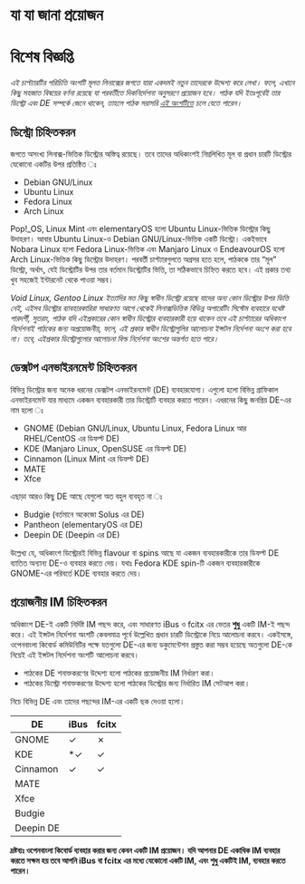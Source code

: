 # যা যা জানা প্রয়োজন
# বিশেষ বিজ্ঞপ্তি
*এই চাপ্ট্যারটির পরিচিতি অংশটি মূলত লিনাক্সের জগতে যারা একদমই নতুন তাদেরকে উদ্দেশ্য করে লেখা। ফলে, এখানে কিছু সহজাত বিষয়ের বর্ণনা রয়েছে যা পরবর্তীতে দিকনির্দেশনা অনুসরণে প্রয়োজন হবে। পাঠক যদি ইতঃপূর্বেই তার ডিস্ট্রো এবং DE সম্পর্কে জেনে থাকেন, তাহলে পাঠক সরাসরি [এই অংশটিতে](#পরয়োজনীয়-im-চিহনিতকরন) চলে যেতে পারেন।*
<!-- The anchor in the Bangla section is broken in Github's markdown viewer due to how Github vs. mdbook parse Bangla -->

## ডিস্ট্রো চি‌হ্নিতকরন
জগতে অসংখ্য লিনাক্স-ভিত্তিক ডিস্ট্রোর অস্তিত্ব রয়েছে। তবে তাদের অধিকাংশই নিম্নলিখিত মূল বা প্রধান চারটি ডিস্ট্রোর যেকোনো একটির উপর প্রতিষ্ঠিত ঃ

- Debian GNU/Linux
- Ubuntu Linux
- Fedora Linux
- Arch Linux

Pop!_OS, Linux Mint এবং elementaryOS হলো Ubuntu Linux-ভিত্তিক ডিস্ট্রোর কিছু উদাহরণ। আবার Ubuntu Linux-ও Debian GNU/Linux-ভিত্তিক একটি ডিস্ট্রো। একইভাবে Nobara Linux হলো Fedora Linux-ভিত্তিক এবং Manjaro Linux ও EndeavourOS হলো Arch Linux-ভিত্তিক কিছু ডিস্ট্রোর উদাহরণ।
পরবর্তী চাপ্ট্যারগুলতে অগ্রসর হতে হলে, পাঠককে তার “মূল” ডিস্ট্রো, অর্থাৎ, যেই ডিস্ট্রোটির উপর তার বর্তমান ডিস্ট্রোটির ভিত্তি, তা সঠিকভাবে চি‌হ্নিত করতে হবে। এই প্রকার তথ্য খুব সহজেই ইন্টারনেট থেকে পাওয়া সম্ভব।

*Void Linux, Gentoo Linux ইত্যাদির মত কিছু স্বাধীন ডিস্ট্রো রয়েছে যাদের অন্য কোন ডিস্ট্রোর উপর ভিত্তি নেই, এইসব ডিস্ট্রোর ব্যাবহারকারিরা সাধারণত আগে থেকেই লিনাক্সভিত্তিক বিভিন্ন অপারেটিং সিস্টেম ব্যবহারে যথেষ্ট পারদর্শী, সুতরাং, পাঠক যদি এইপ্রকারের কোন স্বাধীন ডিস্ট্রোর ব্যবহারকারী হয়ে থাকেন তবে এই চাপ্ট্যারের অধিকাংশ নির্দেশনাই পাঠকের জন্য অপ্রয়োজনীয়, ফলে, এই প্রকার স্বাধীন ডিস্ট্রোগুলির আলোচনা ইন্সটল নির্দেশনা অংশে করা হবে না। তবে, এইপ্রকার ডিস্ট্রোগুলোর আলোচনা বিল্ড নির্দেশনা অংশের অন্তর্গত হতে পারে।*

## ডেক্সটপ এনভাইরনমেন্ট চি‌হ্নিতকরন
বিভিন্ন ডিস্ট্রোর জন্য অনেক ধরনের ডেক্সটপ এনভাইরনমেন্ট (DE) ব্যবহারযোগ্য। এগুলো হলো বিভিন্ন গ্রাফিকাল এনভাইরনমেন্ট যার মাধ্যমে একজন ব্যবহারকারী তার ডিস্ট্রোটি ব্যবহার করতে পারেন। এধরনের কিছু জনপ্রিয় DE-এর নাম হলো ঃ

- GNOME (Debian GNU/Linux, Ubuntu Linux, Fedora Linux আর RHEL/CentOS এর ডিফল্ট DE)
- KDE (Manjaro Linux, OpenSUSE এর ডিফল্ট DE)
- Cinnamon (Linux Mint এর ডিফল্ট DE)
- MATE
- Xfce

এছাড়া আরও কিছু DE আছে যেগুলো অত বহুল ব্যবহৃত না ঃ

- Budgie (বর্তমানে অকেজো Solus এর DE)
- Pantheon (elementaryOS এর DE)
- Deepin DE (Deepin এর DE)

উল্লেখ্য যে, অধিকাংশ ডিস্ট্রোরই বিভিন্ন flavour বা spins আছে যা একজন ব্যবহারকারীকে তার ডিফল্ট DE ব্যাতিত অন্যান্য DE-ও ব্যবহার করতে দেয়।
যথাঃ Fedora KDE spin-টি একজন ব্যবহারকারীকে GNOME-এর পরিবর্তে KDE ব্যবহার করতে দেয়।

## প্রয়োজনীয় IM চি‌হ্নিতকরন
অধিকাংশ DE-ই একটি নির্দিষ্ট IM পছন্দ করে, এবং সাধারণত iBus ও fcitx এর ভেতর **শুধু** একটি IM-ই পছন্দ করে। এই ইন্সটল নির্দেশনা অংশটি কেবলমাত্র পূর্বে উল্লেখিত প্রধান চারটি ডিস্ট্রোকে নিয়ে আলোচনা করবে। একইসঙ্গে, ওপেনবাংলা কিবোর্ড কমিউনিটির পক্ষে যতগুলো DE-এর জন্য ডকুমেন্টেশন প্রস্তুত করা সম্ভব হয়েছে অতগুলো DE-কে নিয়েই এই ইন্সটল নির্দেশনা অংশটি আলোচনা করবে।

- পাঠকের DE শনাক্তকরণের উদ্দেশ্য হলো পাঠকের প্রয়োজনীয় IM নির্ধারণ করা।
- পাঠকের ডিস্ট্রো শনাক্তকরণের উদ্দেশ্য হলো পাঠকের ডিস্ট্রোর জন্য নির্ধারিত IM সেটআপ করা।

নিচে বিভিন্ন DE এবং তাদের পছন্দের IM-এর একটি ছক দেওয়া হলো।

| DE      |iBus     |fcitx    |
|---------|---------|---------|
|GNOME    | &check; | &cross; |
|KDE      | *&check;| &check; |
|Cinnamon | &check; | &check; |
|MATE     |         |         |
|Xfce     |         |         |
|Budgie   |         |         |
|Deepin DE|         |         |

**দ্রষ্টব্যঃ ওপেনবাংলা কিবোর্ড ব্যবহার করার জন্য কেবন একটি IM প্রয়োজন। যদি আপনার DE একাধিক IM ব্যবহার করতে সক্ষম হয় তবে আপনি iBus বা fcitx এর মধ্যে যেকোনো একটি IM, এবং শুধু একটিই IM, ব্যবহার করতে পারেন।**